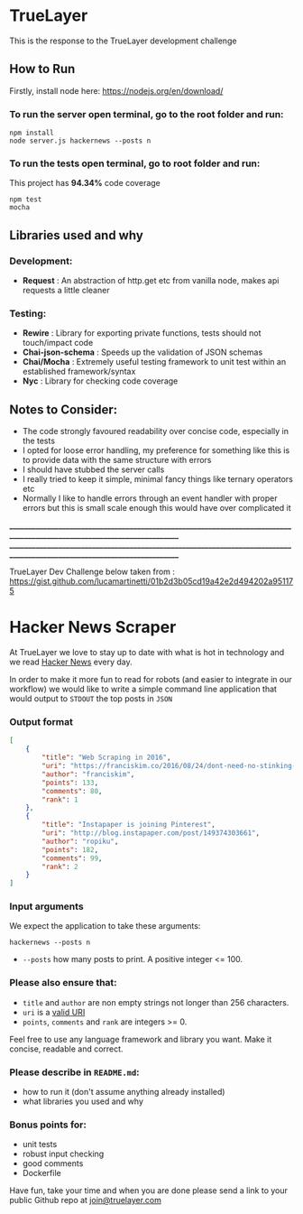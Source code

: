 # TrueLayer

This is the response to the TrueLayer development challenge

## How to Run

Firstly, install node here: https://nodejs.org/en/download/

### To run the server open terminal, go to the root folder and run:
```
npm install
node server.js hackernews --posts n
```

### To run the tests open terminal, go to root folder and run:  
This project has **94.34%** code coverage
```
npm test
mocha
```

## Libraries used and why 

### Development:

* **Request**           : An abstraction of http.get etc from vanilla node, makes api requests a little cleaner

### Testing: 

* **Rewire**            : Library for exporting private functions, tests should not touch/impact code
* **Chai-json-schema**  : Speeds up the validation of JSON schemas
* **Chai/Mocha**        : Extremely useful testing framework to unit test within an established framework/syntax
* **Nyc**               : Library for checking code coverage


## Notes to Consider:

- The code strongly favoured readability over concise code, especially in the tests
- I opted for loose error handling, my preference for something like this is to provide data with the same structure with errors 
- I should have stubbed the server calls
- I really tried to keep it simple, minimal fancy things like ternary operators etc 
- Normally I like to handle errors through an event handler with proper errors but this is small scale enough this would have over complicated it

**________________________________________________________________________________________________________________________**
**________________________________________________________________________________________________________________________**

TrueLayer Dev Challenge below taken from : https://gist.github.com/lucamartinetti/01b2d3b05cd19a42e2d494202a951175

# Hacker News Scraper

At TrueLayer we love to stay up to date with what is hot in technology and we read [Hacker News](https://news.ycombinator.com/) every day.

In order to make it more fun to read for robots (and easier to integrate in our workflow) we would like to write a simple command line application that would output to `STDOUT` the top posts in `JSON`

### Output format
```json
[
    {
        "title": "Web Scraping in 2016",
        "uri": "https://franciskim.co/2016/08/24/dont-need-no-stinking-api-web-scraping-2016-beyond/",
        "author": "franciskim",
        "points": 133,
        "comments": 80,
        "rank": 1
    },
    {
        "title": "Instapaper is joining Pinterest",
        "uri": "http://blog.instapaper.com/post/149374303661",
        "author": "ropiku",
        "points": 182,
        "comments": 99,
        "rank": 2
    }
]
```

### Input arguments
We expect the application to take these arguments:
```
hackernews --posts n
```

- `--posts` how many posts to print. A positive integer <= 100.

### Please also ensure that:

- `title` and `author` are non empty strings not longer than 256 characters.
- `uri` is a [valid URI](https://tools.ietf.org/html/rfc3986)
- `points`, `comments` and `rank` are integers >= 0.

Feel free to use any language framework and library you want. Make it concise, readable and correct.

### Please describe in `README.md`:
- how to run it (don't assume anything already installed)
- what libraries you used and why

### Bonus points for:
- unit tests
- robust input checking
- good comments
- Dockerfile

Have fun, take your time and when you are done please send a link to your public Github repo at [join@truelayer.com](mailto:join@truelayer.com) 
